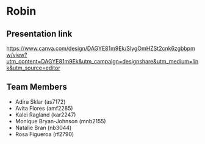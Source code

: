 # Robin


## Presentation link
https://www.canva.com/design/DAGYE81m9Ek/SlygOmHZSt2cnk6zgbbpmw/view?utm_content=DAGYE81m9Ek&utm_campaign=designshare&utm_medium=link&utm_source=editor



## Team Members
- Adira Sklar (as7172)
- Avita Flores (amf2285)
- Kalei Ragland (kar2247)
- Monique Bryan-Johnson (mnb2155)
- Natalie Bran (nb3044)
- Rosa Figueroa (rf2790)
